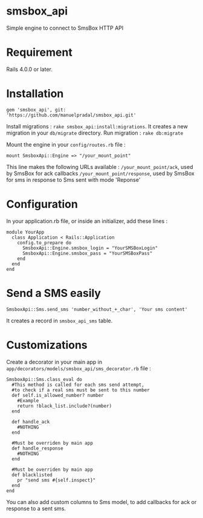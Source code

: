 smsbox_api
==========

Simple engine to connect to SmsBox HTTP API

Requirement
===========

Rails 4.0.0 or later.

Installation
============

`gem 'smsbox_api', git: 'https://github.com/manuelpradal/smsbox_api.git'`

Install migrations : `rake smsbox_api:install:migrations`. It creates a new migration in your `db/migrate` directory.
Run migration : `rake db:migrate`

Mount the engine in your `config/routes.rb` file :

<pre><code>mount SmsboxApi::Engine => "/your_mount_point"</code></pre>

This line makes the following URLs available :
`/your_mount_point/ack`, used by SmsBox for ack callbacks
`/your_mount_point/response`, used by SmsBox for sms in response to Sms sent with mode 'Reponse'

Configuration
=============

In your application.rb file, or inside an initializer, add these lines :

<pre><code>module YourApp
  class Application < Rails::Application
    config.to_prepare do
      SmsboxApi::Engine.smsbox_login = "YourSMSBoxLogin"
      SmsboxApi::Engine.smsbox_pass = "YourSMSBoxPass"
    end
  end
end</code></pre>

Send a SMS easily
=================

`SmsboxApi::Sms.send_sms 'number_without_+_char', 'Your sms content'`

It creates a record in `smsbox_api_sms` table.

Customizations
==============

Create a decorator in your main app in `app/decorators/models/smsbox_api/sms_decorator.rb` file :

<pre><code>SmsboxApi::Sms.class_eval do
  #This method is called for each sms send attempt,
  #to check if a real sms must be sent to this number
  def self.is_allowed_number? number
    #Example
    return !black_list.include?(number)
  end

  def handle_ack
    #NOTHING
  end

  #Must be overriden by main app
  def handle_response
    #NOTHING
  end

  #Must be overriden by main app
  def blacklisted
    pr "send sms #{self.inspect}"
  end
end</code></pre>

You can also add custom columns to Sms model, to add callbacks for ack or response to a sent sms.